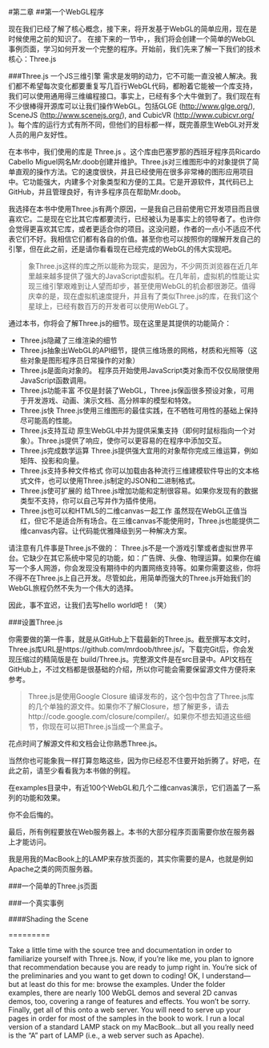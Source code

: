 #第二章
##第一个WebGL程序

现在我们已经了解了核心概念，接下来，将开发基于WebGL的简单应用，现在是时候使用之前的知识了。
在接下来的一节中，，我们将会创建一个简单的WebGL事例页面，学习如何开发一个完整的程序。开始前，我们先来了解一下我们的技术核心：Three.js

###Three.js 一个JS三维引擎
需求是发明的动力，它不可能一直没被人解决。我们都不希望每次变化都要重复写几百行WebGL代码，都盼着它能被一个库支持，我们可以使用通用得三维编程接口。事实上，已经有多个大牛做到了。我们现在有不少很棒得开源库可以让我们操作WebGL。包括GLGE (http://www.glge.org/), SceneJS (http://www.scenejs.org/), and CubicVR (http://www.cubicvr.org/ )。每个库的运行方式有所不同，但他们的目标都一样，既完善原生WebGL对开发人员的用户友好性。

在本书中，我们使用的库是 Three.js 。这个库由巴塞罗那的西班牙程序员Ricardo Cabello Miguel网名Mr.doob创建并维护。Three.js对三维图形中的对象提供了简单直观的操作方法。它的速度很快，并且已经使用在很多非常棒的图形应用项目中。它功能强大，内建多个对象类型和方便的工具。它是开源软件，其代码已上GitHub，并且管理良好，有许多程序员在帮助Mr.doob。

我选择在本书中使用Three.js有两个原因，一是我自己目前使用它开发项目而且很喜欢它。二是现在它比其它库都要流行，已经被认为是事实上的领导者了。也许你会觉得更喜欢其它库，或者更适合你的项目。这没问题，作者的一点小不适应不代表它们不好。我相信它们都有各自的价值。甚至你也可以按照你的理解开发自己的引擎，但在此之前，还是请你看看现在已经完成的WebGL的伟大实现吧。

>象Three.js这样的库之所以能称为现实，是因为，不少网页浏览器在近几年里越来越多提供了强大的JavaScript虚拟机。在几年前，虚拟机的性能让实现三维引擎艰难到让人望而却步，甚至使用WebGL的机会都很渺茫。值得庆幸的是，现在虚拟机速度提升，并且有了类似Three.js的库，在我们这个星球上，已经有数百万的开发者可以使用WebGL了。

通过本书，你将会了解Three.js的细节。现在这里是其提供的功能简介：
* Three.js隐藏了三维渲染的细节
* Three.js抽象出WebGL的API细节，提供三维场景的网格，材质和光照等（这些对象是图形程序员日常操作的对象）
* Three.js是面向对象的。
    程序员开始使用JavaScript类对象而不仅仅局限使用JavaScript函数调用。
* Three.js功能丰富
    不仅是封装了WebGL，Three.js保函很多预设对象，可用于开发游戏、动画、演示文档、高分辨率的模型和特效。
* Three.js快
    Three.js使用三维图形的最佳实践，在不牺牲可用性的基础上保持尽可能高的性能。
* Three.js支持互动
    原生WebGL中并为提供采集支持（即何时鼠标指向一个对象）。Three.js提供了响应，使你可以更容易的在程序中添加交互。
* Three.js完成数学运算
    Three.js提供强大宜用的对象帮你完成三维运算，例如矩阵、投影和向量。
* Three.js支持多种文件格式
    你可以加载由各种流行三维建模软件导出的文本格式文件，也可以使用Three.js制定的JSON和二进制格式。
* Three.js使可扩展的
    给Three.js增加功能和定制很容易。如果你发现有的数据类型不支持，你可以自己写并作为插件使用。
* Three.js也可以和HTML5的二维canvas一起工作
    虽然现在WebGL正值当红，但它不是适合所有场合。在三维canvas不能使用时，Three.js也能提供二维canvas内容。让代码能优雅降级到另一种解决方案。
    
请注意有几件事是Three.js不做的：
Three.js不是一个游戏引擎或者虚拟世界平台。它缺少在其它系统中常见的功能，如：广告牌、头像、物理运算。如果你在编写一个多人网游，你会发现没有期待中的内置网络支持等。如果你需要这些，你将不得不在Three.js上自己开发。尽管如此，用简单而强大的Three.js开始我们的WebGL旅程仍然不失为一个伟大的选择。

因此，事不宜迟，让我们去写hello world吧！（笑）

###设置Three.js

你需要做的第一件事，就是从GitHub上下载最新的Three.js。截至撰写本文时，Three.js库URL是https://github.com/mrdoob/three.js/。下载完Git后，你会发现压缩过的精简版是在 build/Three.js。完整源文件是在src目录中。API文档在GitHub上，不过文档都是很基础的介绍，所以你可能会需要保留源文件方便将来参考。

>Three.js是使用Google Closure 编译发布的，这个包中包含了Three.js库的几个单独的源文件。如果你不了解Closure，想了解更多，请去http://code.google.com/closure/compiler/。如果你不想去知道这些细节，你现在可以把Three.js当成一个黑盒子。

花点时间了解源文件和文档会让你熟悉Three.js。

当然你也可能象我一样打算忽略这些，因为你已经忍不住要开始折腾了。好吧，在此之前，请至少看看我为本书做的例程。

在examples目录中，有近100个WebGL和几个二维canvas演示，它们涵盖了一系列的功能和效果。

你不会后悔的。

最后，所有例程要放在Web服务器上。本书的大部分程序页面需要你放在服务器上才能访问。

我是用我的MacBook上的LAMP来存放页面的，其实你需要的是A，也就是例如Apache之类的网页服务器。

###一个简单的Three.js页面

###一个真实事例

####Shading the Scene

=========
Take a little time with the source tree and documentation in order to familiarize yourselfwith Three.js. Now, if you’re like me, you plan to ignore that recommendation becauseyou are ready to jump right in. You’re sick of the preliminaries and you want to get downto coding! OK, I understand—but at least do this for me: browse the examples. Underthe folder examples, there are nearly 100 WebGL demos and several 2D canvas demos,too, covering a range of features and effects. You won’t be sorry.Finally, get all of this onto a web server. You will need to serve up your pages in orderfor most of the samples in the book to work. I run a local version of a standard LAMPstack on my MacBook…but all you really need is the “A” part of LAMP (i.e., a web serversuch as Apache).